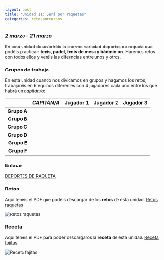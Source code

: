 ```yaml
---
layout: post
title: "Unidad 11: Será por raquetas"
categories: retosporcursos
---
```


### *2 marzo - 21 marzo*

En esta unidad descubriréis la enorme variedad deportes de raqueta que podéis practicar: **tenis, padel, tenis de mesa y bádminton**. Haremos retos con todos ellos y veréis las difeencias entre unos y otros. 

### **Grupos de trabajo**

En esta unidad cuando nos dividamos en grupos y hagamos los retos, trabajaréis en 6 equipos diferentes con 4 jugadores cada uno entre los que habrá un *capitán/a*:

|      |*CAPITÁN/A*|Jugador 1|Jugador 2|Jugador 3|
|-----:|-----:|-----:|-----:|-----:|
|**Grupo A**|      |      |      |      |
|**Grupo B**|      |      |      |      |
|**Grupo C**|      |      |      |      |
|**Grupo D**|      |      |      |      |
|**Grupo E**|      |      |      |      |
|**Grupo F**|      |      |      |      |

### **Enlace** 

[DEPORTES DE RAQUETA](https://danieledufis.github.io/deportesderaqueta/deportes-de-raqueta)

### **Retos** 

Aquí tenéis el PDF que podéis descargar de los **retos** de esta unidad.
[Retos raquetas](https://danieledufis.github.io/pdfs/Raquetas-retos-4.pdf)

![Retos raquetas](https://danieledufis.github.io/images_text/Raquetas-retos-4_page-0001.jpg)

### **Receta**

Aquí tenéis el PDF para poder descargaros la **receta** de esta unidad.
[Receta fajitas](https://danieledufis.github.io/pdfs/Receta-Fajitas%20de%20Pollo.pdf)

![Receta fajitas](https://danieledufis.github.io/images_text/Fajitas%20de%20Pollo_page-0001.jpg)

[Raquetas]:../../pdfs/Raquetas-retos-4.pdf
[Fajitas]:../../pdfs/Receta-Fajitas%20de%20Pollo.pdf

